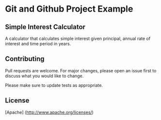 # Git and Github Project Example

## Simple Interest Calculator

A calculator that calculates simple interest given principal, annual rate of interest and time period in years.


## Contributing

Pull requests are welcome. For major changes, please open an issue first
to discuss what you would like to change.

Please make sure to update tests as appropriate.

## License
[Apache] (http://www.apache.org/licenses/)